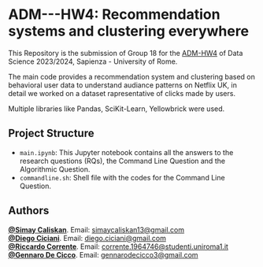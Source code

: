# ADM---HW4: Recommendation systems and clustering everywhere
This Repository is the submission of Group 18 for the [ADM-HW4](https://github.com/Sapienza-University-Rome/ADM/tree/master/2023/Homework_4) of Data Science 2023/2024, Sapienza - University of Rome. 

The main code provides a recommendation system and clustering based on behavioral user data to understand audiance patterns on Netflix UK, in detail we worked on a dataset rapresentative of clicks made by users.

Multiple libraries like Pandas, SciKit-Learn, Yellowbrick were used.<br>



## Project Structure

- `main.ipynb`: This Jupyter notebook contains all the answers to the research questions (RQs), the Command Line Question and the Algorithmic Question. <br>
- `commandline.sh`: Shell file with the codes for the Command Line Question.


## Authors 

[**@Simay Caliskan**](https://github.com/simaycaliskan). Email:  simaycaliskan13@gmail.com <br>
[**@Diego Ciciani**](https://github.com/diego-ciciani01). Email:  diego.ciciani@gmail.com<br>
[**@Riccardo Corrente**](https://github.com/RiccardoCorr). Email:  corrente.1964746@studenti.uniroma1.it <br>
[**@Gennaro De Cicco**](https://github.com/gennarodecicco). Email:  gennarodecicco3@gmail.com
